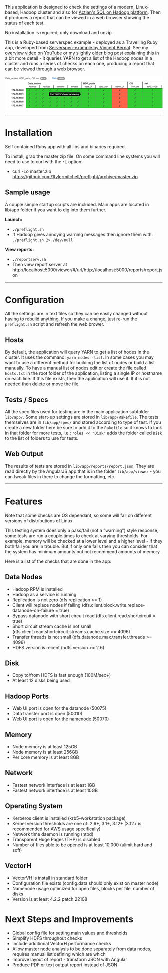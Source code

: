 This application is designed to check the settings of a modern, Linux-based, Hadoop cluster and also for [Actian's SQL on Hadoop platform](http://www.actian.com/products/analytics-platform/vortex-sql-hadoop-analytics/).  Then it produces a report that can be viewed in a web browser showing the status of each test.

No installation is required, only download and unzip.

This is a Ruby-based serverspec example - deployed as a Travelling Ruby app, developed from [ Serverspec-example by Vincent Bernat](https://github.com/vincentbernat/serverspec-example).  See my [overview video on YouTube](https://youtu.be/8XBqz7ZWB-g) or
[my slightly older blog post](http://www.makedatauseful.com/serverspec-checks-settings-on-a-hadoop-cluster/) explaining this in a bit more detail - it queries YARN to get a list of the Hadoop nodes in a cluster and runs a series of checks on each one, producing a report that can be viewed through a web browser.

![screenshot](https://github.com/1tylermitchell/cluster-preflight/blob/master/vincentbernat-serverspec-report.1.png)

----------
# Installation #
Self contained Ruby app with all libs and binaries required.

To install, grab the master zip file.  On some command line systems you will need to use to curl with the -L option:

 * curl -Lo master.zip https://github.com/1tylermitchell/preflight/archive/master.zip
  
## Sample usage ##
A couple simple startup scripts are included.  Main apps are located in lib/app folder if you want to dig into them further.

**Launch:**

  * `./preflight.sh`
  * If Hadoop gives annoying warning messages then ignore them with: `./preflight.sh 2> /dev/null`
  
**View reports:**

  * `./reportserv.sh`
  * Then view report server at http://localhost:5000/viewer/#/url/http://localhost:5000/reports/report.json 

------------
# Configuration #

All the settings are in text files so they can be easily changed without having to rebuild anything.  If you make a change, just re-run the `preflight.sh` script and refresh the web brower.

## Hosts ##
By default, the application will query YARN to get a list of hodes in the cluster.  It uses the command: `yarn nodes -list`.  In some cases you may want to use a different method for building the list of nodes or build a list manually.  To have a manual list of nodes edit or create the file called `hosts.txt` in the root folder of the application, listing a single IP or hostname on each line.  If this file exists, then the application will use it.  If it is not needed then delete or move the file.

## Tests / Specs ##
All the spec files used for testing are in the main application subfolder `lib/app/`.  Some start-up settings are stored in `lib/app/Rakefile`.  The tests themselves are in `lib/app/spec/` and stored according to type of test.  If you create a new folder here be sure to add it to the `Rakefile` so it knows to look in that folder for more tests, i.e.:  `roles << "Disk"` adds the folder called `Disk` to the list of folders to use for tests.

## Web Output ##
The results of tests are stored in `lib/app/reports/report.json`.  They are read directly by the AngularJS app that is in the folder `lib/app/viewer` - you can tweak files in there to change the formatting, etc.

--------------
# Features #
Note that some checks are OS dependant, so some will fail on different versions of distributions of Linux.  

This testing system does only a pass/fail (not a "warning") style response, some tests are run a couple times to check at varying thresholds.  For example, memory will be checked at a lower level and a higher level - if they both fail you are in trouble.  But if only one fails then you can consider that the system has minimum amounts but not recommend amounts of memory.

Here is a list of the checks that are done in the app:

## Data Nodes ##
 * Hadoop RPM is installed
 * Hadoop as a service is running
 * Replication is not zero (dfs.replication >= 1)
 * Client will replace nodes if failing (dfs.client.block.write.replace-datanode-on-failure = true)
 * Bypass datanode with short circuit read (dfs.client.read.shortcircuit = true)
 * Short circuit stream cache is not small (dfs.client.read.shortcircuit.streams.cache.size >= 4096)
 * Transfer threads is not small (dfs.datanode.max.transfer.threads >= 4096)
 * HDFS version is recent (hdfs version >= 2.6)

## Disk ##
 * Copy to/from HDFS is fast enough (100M/sec+)
 * At least 12 disks being used

## Hadoop Ports ##
 * Web UI port is open for the datanode (50075)
 * Data transfer port is open (50010)
 * Web UI port is open for the namenode (50070)

## Memory ##
 * Node memory is at least 125GB
 * Node memory is at least 256GB
 * Per core memory is at least 8GB

## Network ##
 * Fastest network interface is at least 1GB
 * Fastest network interface is at least 10GB
 
## Operating System ##
 * Kerberos client is installed (krb5-workstation package)
 * Kernel version thresholds are one of: 2.6+, 3.1+, 3.12+ (3.12+ is recommended for AWS usage specifically)
 * Network time daemon is running (ntpd)
 * Transparent Huge Pages (THP) is disabled
 * Number of files able to be opened is at least 10,000 (ulimit hard and soft)

## VectorH ##
 * VectorVH is install in standard folder
 * Configuration file exists (config.data should only exist on master node)
 * Namenode usage optimized for open files, blocks per file, number of disks
 * Version is at least 4.2.2 patch 22108

# Next Steps and Improvements #
 * Global config file for setting main values and thresholds
 * Simplify HDFS throughout checks 
 * Include additional VectorH performance checks
 * Allow master node analysis to be done separately from data nodes, requires manual list defining which are which
 * Improve layout of report - transform JSON with Angular
 * Produce PDF or text output report instead of JSON
